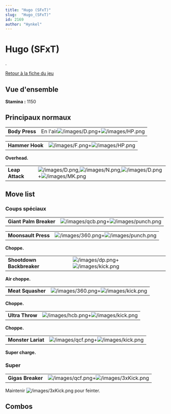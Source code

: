 ```yaml
---
title: "Hugo (SFxT)"
slug:  "Hugo_(SFxT)"
id: 2169
author: "Hynkel"
---
```


# Hugo (SFxT)

.

[Retour à la fiche du jeu](Street_Fighter_x_Tekken "wikilink")

## Vue d'ensemble

**Stamina :** 1150

## Principaux normaux

|                |                                                                                 |
|----------------|---------------------------------------------------------------------------------|
| **Body Press** | En l'air![](/images/D.png "/images/D.png")+![](/images/HP.png "/images/HP.png") |

|                 |                                                                         |
|-----------------|-------------------------------------------------------------------------|
| **Hammer Hook** | ![](/images/F.png "/images/F.png")+![](/images/HP.png "/images/HP.png") |

**Overhead.**

|                 |                                                                                                                                               |
|-----------------|-----------------------------------------------------------------------------------------------------------------------------------------------|
| **Leap Attack** | ![](/images/D.png "/images/D.png"),![](/images/N.png "/images/N.png"),![](/images/D.png "/images/D.png")+![](/images/MK.png "/images/MK.png") |

## Move list

### Coups spéciaux

|                        |                                                                                   |
|------------------------|-----------------------------------------------------------------------------------|
| **Giant Palm Breaker** | ![](/images/qcb.png "/images/qcb.png")+![](/images/punch.png "/images/punch.png") |

|                     |                                                                                   |
|---------------------|-----------------------------------------------------------------------------------|
| **Moonsault Press** | ![](/images/360.png "/images/360.png")+![](/images/punch.png "/images/punch.png") |

**Choppe.**

|                           |                                                                               |
|---------------------------|-------------------------------------------------------------------------------|
| **Shootdown Backbreaker** | ![](/images/dp.png "/images/dp.png")+![](/images/kick.png "/images/kick.png") |

**Air choppe.**

|                   |                                                                                 |
|-------------------|---------------------------------------------------------------------------------|
| **Meat Squasher** | ![](/images/360.png "/images/360.png")+![](/images/kick.png "/images/kick.png") |

**Choppe.**

|                 |                                                                                 |
|-----------------|---------------------------------------------------------------------------------|
| **Ultra Throw** | ![](/images/hcb.png "/images/hcb.png")+![](/images/kick.png "/images/kick.png") |

**Choppe.**

|                    |                                                                                 |
|--------------------|---------------------------------------------------------------------------------|
| **Monster Lariat** | ![](/images/qcf.png "/images/qcf.png")+![](/images/kick.png "/images/kick.png") |

**Super charge.**

### Super

|                   |                                                                                     |
|-------------------|-------------------------------------------------------------------------------------|
| **Gigas Breaker** | ![](/images/qcf.png "/images/qcf.png")+![](/images/3xKick.png "/images/3xKick.png") |

Maintenir ![](/images/3xKick.png "/images/3xKick.png") pour feinter.

## Combos
